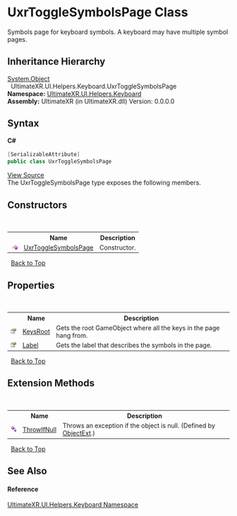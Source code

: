 # UxrToggleSymbolsPage Class
 

Symbols page for keyboard symbols. A keyboard may have multiple symbol pages.


## Inheritance Hierarchy
<a href="https://docs.microsoft.com/dotnet/api/system.object" target="_blank" rel="noopener noreferrer">System.Object</a><br />&nbsp;&nbsp;UltimateXR.UI.Helpers.Keyboard.UxrToggleSymbolsPage<br />
**Namespace:**&nbsp;<a href="N_UltimateXR_UI_Helpers_Keyboard">UltimateXR.UI.Helpers.Keyboard</a><br />**Assembly:**&nbsp;UltimateXR (in UltimateXR.dll) Version: 0.0.0.0

## Syntax

**C#**<br />
``` C#
[SerializableAttribute]
public class UxrToggleSymbolsPage
```

<a href="UltimateXR/Scripts/UI/Helpers/Keyboard/UxrToggleSymbolsPage.cs" rel="noopener noreferrer" title="View the source code">View Source</a><br />
The UxrToggleSymbolsPage type exposes the following members.


## Constructors
&nbsp;<table><tr><th></th><th>Name</th><th>Description</th></tr><tr><td>![Public method](media/pubmethod.gif "Public method")</td><td><a href="M_UltimateXR_UI_Helpers_Keyboard_UxrToggleSymbolsPage__ctor">UxrToggleSymbolsPage</a></td><td>
Constructor.</td></tr></table>&nbsp;
<a href="#uxrtogglesymbolspage-class">Back to Top</a>

## Properties
&nbsp;<table><tr><th></th><th>Name</th><th>Description</th></tr><tr><td>![Public property](media/pubproperty.gif "Public property")</td><td><a href="P_UltimateXR_UI_Helpers_Keyboard_UxrToggleSymbolsPage_KeysRoot">KeysRoot</a></td><td>
Gets the root GameObject where all the keys in the page hang from.</td></tr><tr><td>![Public property](media/pubproperty.gif "Public property")</td><td><a href="P_UltimateXR_UI_Helpers_Keyboard_UxrToggleSymbolsPage_Label">Label</a></td><td>
Gets the label that describes the symbols in the page.</td></tr></table>&nbsp;
<a href="#uxrtogglesymbolspage-class">Back to Top</a>

## Extension Methods
&nbsp;<table><tr><th></th><th>Name</th><th>Description</th></tr><tr><td>![Public Extension Method](media/pubextension.gif "Public Extension Method")</td><td><a href="M_UltimateXR_Extensions_System_ObjectExt_ThrowIfNull">ThrowIfNull</a></td><td>
Throws an exception if the object is null.
 (Defined by <a href="T_UltimateXR_Extensions_System_ObjectExt">ObjectExt</a>.)</td></tr></table>&nbsp;
<a href="#uxrtogglesymbolspage-class">Back to Top</a>

## See Also


#### Reference
<a href="N_UltimateXR_UI_Helpers_Keyboard">UltimateXR.UI.Helpers.Keyboard Namespace</a><br />